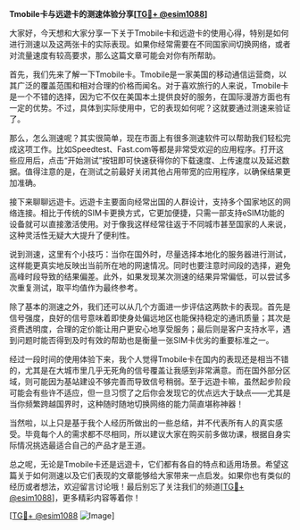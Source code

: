 **Tmobile卡与远遊卡的测速体验分享[[TG💪+ @esim1088](https://t.me/s/esim1088)]**

大家好，今天想和大家分享一下关于Tmobile卡和远遊卡的使用心得，特别是如何进行测速以及这两张卡的实际表现。如果你经常需要在不同国家间切换网络，或者对流量速度有较高要求，那么这篇文章可能会对你有所帮助。

首先，我们先来了解一下Tmobile卡。Tmobile是一家美国的移动通信运营商，以其广泛的覆盖范围和相对合理的价格而闻名。对于喜欢旅行的人来说，Tmobile卡是一个不错的选择，因为它不仅在美国本土提供良好的服务，在国际漫游方面也有一定的优势。不过，具体到实际使用中，它的表现如何呢？这就要通过测速来验证了。

那么，怎么测速呢？其实很简单，现在市面上有很多测速软件可以帮助我们轻松完成这项工作。比如Speedtest、Fast.com等都是非常受欢迎的应用程序。打开这些应用后，点击“开始测试”按钮即可快速获得你的下载速度、上传速度以及延迟数据。值得注意的是，在测试之前最好关闭其他占用带宽的应用程序，以确保结果更加准确。

接下来聊聊远遊卡。远遊卡主要面向经常出国的人群设计，支持多个国家地区的网络连接。相比于传统的SIM卡更换方式，它更加便捷，只需一部支持eSIM功能的设备就可以直接激活使用。对于像我这样经常往返于不同城市甚至国家的人来说，这种灵活性无疑大大提升了便利性。

说到测速，这里有个小技巧：当你在国外时，尽量选择本地化的服务器进行测试，这样能更真实地反映出当前所在地的网速情况。同时也要注意时间段的选择，避免高峰时段导致的结果偏差。此外，如果发现某次测速的结果异常偏低，可以尝试多次重复测试，取平均值作为最终参考。

除了基本的测速之外，我们还可以从几个方面进一步评估这两款卡的表现。首先是信号强度，良好的信号意味着即使身处偏远地区也能保持稳定的通讯质量；其次是资费透明度，合理的定价能让用户更安心地享受服务；最后则是客户支持水平，遇到问题时能否得到及时有效的帮助也是衡量一张SIM卡优劣的重要标准之一。

经过一段时间的使用体验下来，我个人觉得Tmobile卡在国内的表现还是相当不错的，尤其是在大城市里几乎无死角的信号覆盖让我感到非常满意。而在国外部分区域，则可能因为基站建设不够完善而导致信号稍弱。至于远遊卡嘛，虽然起步阶段可能会有些许不适应，但一旦习惯了之后你会发现它的优点远大于缺点——尤其是当你频繁跨越国界时，这种随时随地切换网络的能力简直堪称神器！

当然啦，以上只是基于我个人经历所做出的一些总结，并不代表所有人的真实感受。毕竟每个人的需求都不尽相同，所以建议大家在购买前多做功课，根据自身实际情况挑选最适合自己的产品才是王道。

总之呢，无论是Tmobile卡还是远遊卡，它们都有各自的特点和适用场景。希望这篇关于如何测速以及它们表现的文章能够给大家带来一点启发。如果你也有类似的经历或者想法，欢迎留言讨论哦！最后别忘了关注我们的频道[[TG💪+ @esim1088](https://t.me/s/esim1088)]，更多精彩内容等着你！

[[TG💪+ @esim1088](https://t.me/s/esim1088) ![Image](https://i.postimg.cc/4NQfJmqS/Snipaste-2025-05-13-00-14-12.png)]
